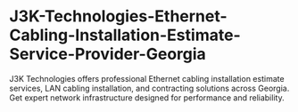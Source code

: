 # J3K-Technologies-Ethernet-Cabling-Installation-Estimate-Service-Provider-Georgia
J3K Technologies offers professional Ethernet cabling installation estimate services, LAN cabling installation, and contracting solutions across Georgia. Get expert network infrastructure designed for performance and reliability.
